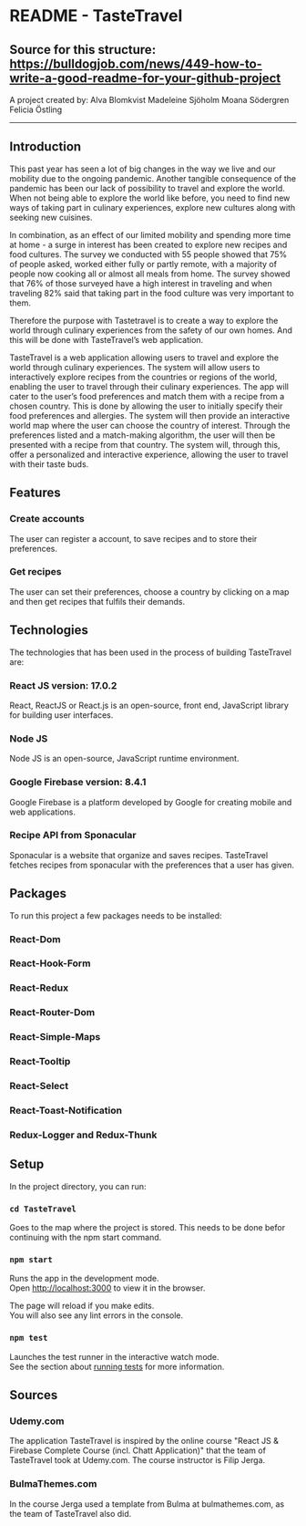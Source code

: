 # README - TasteTravel

Source for this structure: https://bulldogjob.com/news/449-how-to-write-a-good-readme-for-your-github-project 
----------------------------------------------------------------------------------------------------------------------------------------------
A project created by:
Alva Blomkvist
Madeleine Sjöholm
Moana Södergren
Felicia Östling

----------------------------------------------------------------------------------------------------------------------------------------------
## Introduction
This past year has seen a lot of big changes in the way we live and our mobility due to the ongoing pandemic. Another tangible consequence of the pandemic has been our lack of possibility to travel and explore the world. When not being able to explore the world like before, you need to find new ways of taking part in culinary experiences, explore new cultures along with seeking new cuisines. 

In combination, as an effect of our limited mobility and spending more time at home - a surge in interest has been created to explore new recipes and food cultures. The survey we conducted  with 55 people showed that 75% of people asked, worked either fully or partly remote, with a majority of people now cooking all or almost all meals from home. The survey showed that 76% of those surveyed have a high interest in traveling and when traveling 82% said that taking part in the food culture was very important to them. 

Therefore the purpose with Tastetravel is to create a way to explore the world through culinary experiences from the safety of our own homes. And this will be done with TasteTravel’s web application.  

TasteTravel is a web application allowing users to travel and explore the world through culinary experiences. The system will allow users to interactively explore recipes from the countries or regions of the world, enabling the user to travel through their culinary experiences. The app will cater to the user’s food preferences and match them with a recipe from a chosen country. This is done by allowing the user to initially specify their food preferences and allergies. The system will then provide an interactive world map where the user can choose the country of interest. Through the preferences listed and a match-making algorithm, the user will then be presented with a recipe from that country. The system will, through this, offer a personalized and interactive experience, allowing the user to travel with their taste buds.

## Features
### Create accounts
The user can register a account, to save recipes and to store their preferences. 

### Get recipes
The user can set their preferences, choose a country by clicking on a map and then get recipes that fulfils their demands. 


## Technologies
The technologies that has been used in the process of building TasteTravel are: 

### React JS version: 17.0.2
React, ReactJS or React.js is an open-source, front end, JavaScript library for building user interfaces.

### Node JS
Node JS is an open-source, JavaScript runtime environment. 

### Google Firebase  version: 8.4.1
Google Firebase is a platform developed by Google for creating mobile and web applications.

### Recipe API from Sponacular 
Sponacular is a website that organize and saves recipes. TasteTravel fetches recipes from sponacular with the preferences that a user has given. 

## Packages
To run this project a few packages needs to be installed:
### React-Dom
### React-Hook-Form
### React-Redux
### React-Router-Dom
### React-Simple-Maps
### React-Tooltip
### React-Select
### React-Toast-Notification
### Redux-Logger and Redux-Thunk


## Setup

In the project directory, you can run:

### `cd TasteTravel`

Goes to the map where the project is stored. This needs to be done befor continuing with the npm start command. 

### `npm start`

Runs the app in the development mode.\
Open [http://localhost:3000](http://localhost:3000) to view it in the browser.

The page will reload if you make edits.\
You will also see any lint errors in the console.

### `npm test`

Launches the test runner in the interactive watch mode.\
See the section about [running tests](https://facebook.github.io/create-react-app/docs/running-tests) for more information.

## Sources
### Udemy.com
The application TasteTravel is inspired by the online course "React JS & Firebase Complete Course (incl. Chatt Application)" that the team of TasteTravel took at Udemy.com. The course instructor is Filip Jerga. 

### BulmaThemes.com
In the course Jerga used a template from Bulma at bulmathemes.com, as the team of TasteTravel also did. 
